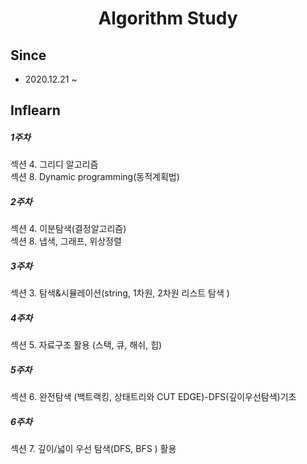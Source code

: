 <h1 align="center" style="border-bottom: none;"><Algorithm Study> Algorithm Study </h1>

## Since
- 2020.12.21 ~   
 
## Inflearn  

##### 1주차   
섹션 4. 그리디 알고리즘   
섹션 8. Dynamic programming(동적계획법)   

##### 2주차  
섹션 4. 이분탐색(결정알고리즘)   
섹션 8. 냅색, 그래프, 위상정렬   

##### 3주차
섹션 3. 탐색&시뮬레이션(string, 1차원, 2차원 리스트 탐색 )

##### 4주차  
섹션 5. 자료구조 활용 (스택, 큐, 해쉬, 힙)

##### 5주차   
섹션 6. 완전탐색 (백트랙킹, 상태트리와 CUT EDGE)-DFS(깊이우선탐색)기초   

##### 6주차   
섹션 7. 깊이/넓이 우선 탐색(DFS, BFS ) 활용

